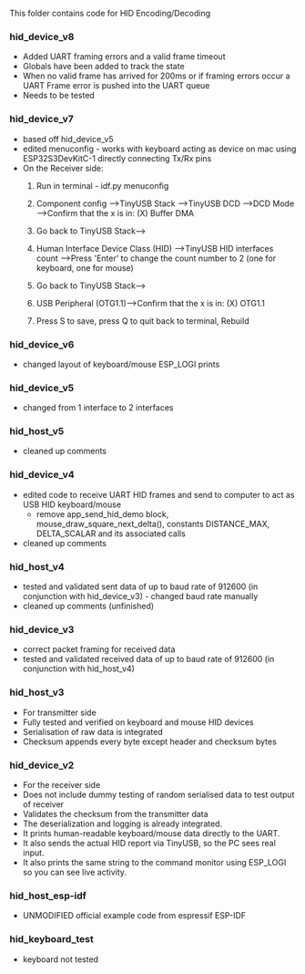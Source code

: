 This folder contains code for HID Encoding/Decoding
### hid_device_v8
* Added UART framing errors and a valid frame timeout
* Globals have been added to track the state
* When no valid frame has arrived for 200ms or if framing errors occur a UART Frame error is pushed into the UART queue
* Needs to be tested


### hid_device_v7
* based off hid_device_v5
* edited menuconfig - works with keyboard acting as device on mac using ESP32S3DevKitC-1 directly connecting Tx/Rx pins
*  On the Receiver side:
	1. Run in terminal - idf.py menuconfig
	2. Component config -->TinyUSB Stack -->TinyUSB DCD -->DCD Mode -->Confirm that the x is in: (X) Buffer DMA

	1. Go back to TinyUSB Stack-->
	2. Human Interface Device Class (HID) -->TinyUSB HID interfaces count -->Press 'Enter' to change the count number to 2 (one for keyboard, one for mouse)

	1. Go back to TinyUSB Stack-->
	2. USB Peripheral (OTG1.1)-->Confirm that the x is in: (X) OTG1.1
	3. Press S to save, press Q to quit back to terminal, Rebuild

### hid_device_v6
* changed layout of keyboard/mouse ESP_LOGI prints

### hid_device_v5
* changed from 1 interface to 2 interfaces

### hid_host_v5
* cleaned up comments

### hid_device_v4
* edited code to receive UART HID frames and send to computer to act as USB HID keyboard/mouse
  * remove app_send_hid_demo block, mouse_draw_square_next_delta(), constants DISTANCE_MAX, DELTA_SCALAR and its associated calls
* cleaned up comments

### hid_host_v4
* tested and validated sent data of up to baud rate of 912600 (in conjunction with hid_device_v3) - changed baud rate manually
* cleaned up comments (unfinished)

### hid_device_v3
* correct packet framing for received data
* tested and validated received data of up to baud rate of 912600 (in conjunction with hid_host_v4)

### hid_host_v3
* For transmitter side
* Fully tested and verified on keyboard and mouse HID devices
* Serialisation of raw data is integrated
* Checksum appends every byte except header and checksum bytes

### hid_device_v2
* For the receiver side
* Does not include dummy testing of random serialised data to test output of receiver
* Validates the checksum from the transmitter data
* The deserialization and logging is already integrated.
* It prints human-readable keyboard/mouse data directly to the UART.
* It also sends the actual HID report via TinyUSB, so the PC sees real input.
* It also prints the same string to the command monitor using ESP_LOGI so you can see live activity.

### hid_host_esp-idf
* UNMODIFIED official example code from espressif ESP-IDF

### hid_keyboard_test
* keyboard not tested
